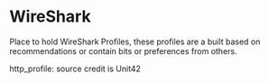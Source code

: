 # WireShark
Place to hold WireShark Profiles, these profiles are a built based on recommendations or contain bits or preferences from others.  


http_profile: source credit is Unit42
